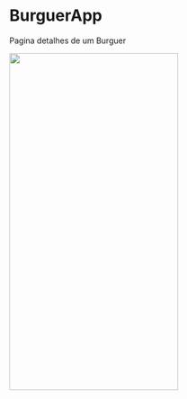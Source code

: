 # BurguerApp

Pagina detalhes de um Burguer

<img src="https://firebasestorage.googleapis.com/v0/b/emocio-21c3a.appspot.com/o/github%2FPageDetails.jpeg?alt=media&token=4ca10a4d-4818-4c8c-9fb9-02e3d8283027" width="300" height="600" />
